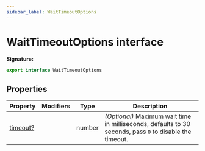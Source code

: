 ```yaml
---
sidebar_label: WaitTimeoutOptions
---
```


# WaitTimeoutOptions interface

**Signature:**

```typescript
export interface WaitTimeoutOptions
```

## Properties

| Property                                              | Modifiers | Type   | Description                                                                                                              |
| ----------------------------------------------------- | --------- | ------ | ------------------------------------------------------------------------------------------------------------------------ |
| [timeout?](./puppeteer.waittimeoutoptions.timeout.md) |           | number | <i>(Optional)</i> Maximum wait time in milliseconds, defaults to 30 seconds, pass <code>0</code> to disable the timeout. |
